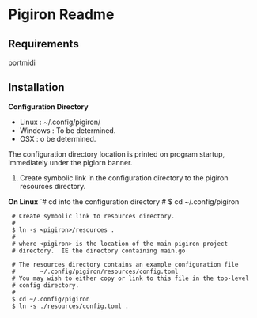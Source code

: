 # Pigiron Readme


## Requirements
portmidi


## Installation

**Configuration Directory**
- Linux   : ~/.config/pigiron/
- Windows : To be determined.
- OSX     : o be determined.
   
The configuration directory location is printed on program startup,
immediately under the pigiorn banner.  
  
  
1. Create symbolic link in the configuration directory to the pigiron 
   resources directory.
   
**On Linux**
	`# cd into the configuration directory
	 #
	 $ cd ~/.config/pigiron
	 
	 # Create symbolic link to resources directory.
	 #
	 $ ln -s <pigiron>/resources .
	 #
	 # where <pigiron> is the location of the main pigiron project 
	 # directory.  IE the directory containing main.go
	 
     # The resources directory contains an example configuration file 
	 #       ~/.config/pigiron/resources/config.toml
     # You may wish to either copy or link to this file in the top-level
	 # config directory.
	 #
	 $ cd ~/.config/pigiron
	 $ ln -s ./resources/config.toml .
	 
	 
   





